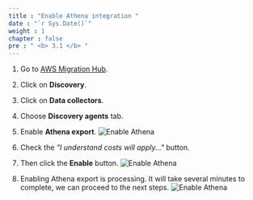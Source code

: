 ```yaml
---
title : "Enable Athena integration "
date : "`r Sys.Date()`"
weight : 1
chapter : false
pre : " <b> 3.1 </b> "
---
```


1. Go to [AWS Migration Hub](https://us-west-2.console.aws.amazon.com/migrationhub/home?region=us-west-2).
2. Click on **Discovery**.
3. Click on **Data collectors**.
4. Choose **Discovery agents** tab.
5. Enable **Athena export**.
![Enable Athena](/images/3.discoveryexistinginfra/3.1enableathena/3.1.1enableathena.png?width=90pc)

6. Check the *"I understand costs will apply..."* button.
7. Then click the **Enable** button.
![Enable Athena](/images/3.discoveryexistinginfra/3.1enableathena/3.1.2enableathena.png?width=90pc)

8. Enabling Athena export is processing. It will take several minutes to complete, we can proceed to the next steps.
![Enable Athena](/images/3.discoveryexistinginfra/3.1enableathena/3.1.3enableathena.png?width=90pc)
